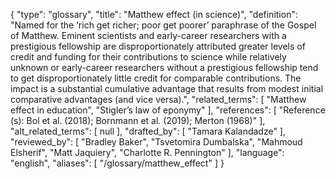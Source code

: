 {
    "type": "glossary",
    "title": "Matthew effect (in science)",
    "definition": "Named for the ‘rich get richer; poor get poorer’ paraphrase of the Gospel of Matthew. Eminent scientists and early-career researchers with a prestigious fellowship are disproportionately attributed greater levels of credit and funding for their contributions to science while relatively unknown or early-career researchers without a prestigious fellowship tend to get disproportionately little credit for comparable contributions. The impact is a substantial cumulative advantage that results from modest initial comparative advantages (and vice versa).",
    "related_terms": [
        "Matthew effect in education",
        "Stigler’s law of eponymy"
    ],
    "references": [
        "Reference (s): Bol et al. (2018); Bornmann et al. (2019); Merton (1968)"
    ],
    "alt_related_terms": [
        null
    ],
    "drafted_by": [
        "Tamara Kalandadze"
    ],
    "reviewed_by": [
        "Bradley Baker",
        "Tsvetomira Dumbalska",
        "Mahmoud Elsherif",
        "Matt Jaquiery",
        "Charlotte R. Pennington"
    ],
    "language": "english",
    "aliases": [
        "/glossary/matthew_effect"
    ]
}
